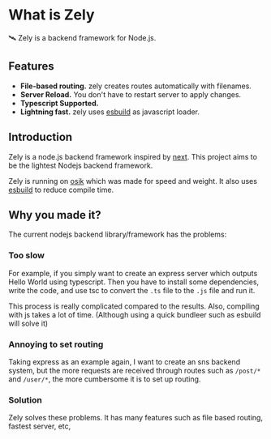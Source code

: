 <app-announcement>
</app-announcement>

# What is Zely

🛰️ Zely is a backend framework for Node.js.

## Features

- **File-based routing.** zely creates routes automatically with filenames.
- **Server Reload.** You don't have to restart server to apply changes.
- **Typescript Supported.**
- **Lightning fast.** zely uses [esbuild](https://esbuild.github.io/) as javascript loader.

## Introduction

Zely is a node.js backend framework inspired by [next](https://nextjs.org/). This project aims to be the lightest Nodejs backend framework.

Zely is running on [osik](https://npmjs.com/package/osik) which was made for speed and weight. It also uses [esbuild](https://esbuild.github.io/) to reduce compile time.

## Why you made it?

The current nodejs backend library/framework has the problems:

### Too slow

For example, if you simply want to create an express server which outputs Hello World using typescript. Then you have to install some dependencies, write the code, and use tsc to convert the `.ts` file to the `.js` file and run it.

This process is really complicated compared to the results. Also, compiling with js takes a lot of time. (Although using a quick bundleer such as esbuild will solve it)

### Annoying to set routing

Taking express as an example again, I want to create an sns backend system, but the more requests are received through routes such as `/post/*` and `/user/*`, the more cumbersome it is to set up routing.

### Solution

Zely solves these problems. It has many features such as file based routing, fastest server, etc,
